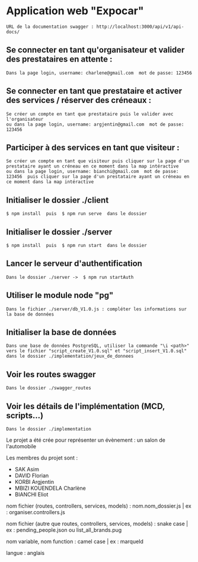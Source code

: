 # Application web "Expocar"
```
URL de la documentation swagger : http://localhost:3000/api/v1/api-docs/
```

## Se connecter en tant qu'organisateur et valider des prestataires en attente :
```
Dans la page login, username: charlene@gmail.com  mot de passe: 123456
```

## Se connecter en tant que prestataire et activer des services / réserver des créneaux :
```
Se créer un compte en tant que prestataire puis le valider avec l'organisateur 
ou dans la page login, username: argjentin@gmail.com  mot de passe: 123456
```

## Participer à des services en tant que visiteur :
```
Se créer un compte en tant que visiteur puis cliquer sur la page d'un prestataire ayant un créneau en ce moment dans la map intéractive
ou dans la page login, username: bianchi@gmail.com  mot de passe: 123456  puis cliquer sur la page d'un prestataire ayant un créneau en ce moment dans la map intéractive
```

## Initialiser le dossier ./client
```
$ npm install  puis  $ npm run serve  dans le dossier 
``` 

## Initialiser le dossier ./server
```
$ npm install  puis  $ npm run start  dans le dossier
```

## Lancer le serveur d'authentification
```
Dans le dossier ./server ->  $ npm run startAuth
```


## Utiliser le module node "pg"
```
Dans le fichier ./server/db_V1.0.js : compléter les informations sur la base de données
```

## Initialiser la base de données
```
Dans une base de données PostgreSQL, utiliser la commande "\i <path>" vers le fichier "script_create_V1.0.sql" et "script_insert_V1.0.sql" dans le dossier ./implementation/jeux_de_donnees
```

## Voir les routes swagger
```
Dans le dossier ./swagger_routes
```

## Voir les détails de l'implémentation (MCD, scripts...)
```
Dans le dossier ./implementation
```

Le projet a été crée pour représenter un évènement : un salon de l'automobile

Les membres du projet sont :
- SAK Asim
- DAVID Florian
- KORBI Argjentin
- MBIZI KOUENDELA Charlène
- BIANCHI Eliot

nom fichier (routes, controllers, services, models) : nom.nom_dossier.js | ex : organiser.controllers.js

nom fichier (autre que routes, controllers, services, models) : snake case | ex : pending_people.json ou list_all_brands.pug

nom variable, nom function : camel case | ex : marqueId

langue : anglais
